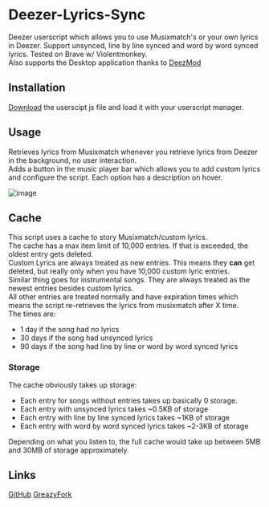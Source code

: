 # Deezer-Lyrics-Sync
Deezer userscript which allows you to use Musixmatch's or your own lyrics in Deezer. Support unsynced, line by line synced and word by word synced lyrics.
Tested on Brave w/ Violentmonkey.\
Also supports the Desktop application thanks to [DeezMod](https://github.com/bertigert/DeezMod)

## Installation
[Download](https://github.com/bertigert/Deezer-Lyrics-Sync/blob/main/lyrics_sync.user.js) the userscipt js file and load it with your userscript manager.

## Usage
Retrieves lyrics from Musixmatch whenever you retrieve lyrics from Deezer in the background, no user interaction.\
Adds a button in the music player bar which allows you to add custom lyrics and configure the script. Each option has a description on hover.

![image](https://github.com/user-attachments/assets/d9e0b2e8-e2bd-45d4-ae35-2829fdabb114)

## Cache
This script uses a cache to story Musixmatch/custom lyrics.\
The cache has a max item limit of 10,000 entries. If that is exceeded, the oldest entry gets deleted.\
Custom Lyrics are always treated as new entries. This means they **can** get deleted, but really only when you have 10,000 custom lyric entries.\
Similar thing goes for instrumental songs. They are always treated as the newest entries besides custom lyrics.\
All other entries are treated normally and have expiration times which means the script re-retrieves the lyrics from musixmatch after X time.\
The times are:
  - 1 day if the song had no lyrics
  - 30 days if the song had unsynced lyrics
  - 90 days if the song had line by line or word by word synced lyrics

### Storage
The cache obviously takes up storage:
  - Each entry for songs without entries takes up basically 0 storage.
  - Each entry with unsynced lyrics takes ~0.5KB of storage
  - Each entry with line by line synced lyrics takes ~1KB of storage
  - Each entry with word by word synced lyrics takes ~2-3KB of storage

Depending on what you listen to, the full cache would take up between 5MB and 30MB of storage approximately.

## Links
[GitHub](https://github.com/bertigert/Deezer-Lyrics-Sync)
[GreazyFork](https://greasyfork.org/en/scripts/529734)
